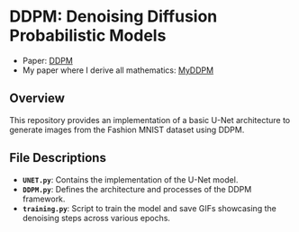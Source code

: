 # DDPM: Denoising Diffusion Probabilistic Models

- Paper: [DDPM](https://arxiv.org/abs/2006.11239)
- My paper where I derive all mathematics: [MyDDPM](https://vilhess.github.io/files/ddpm.pdf)

## Overview
This repository provides an implementation of a basic U-Net architecture to generate images from the Fashion MNIST dataset using DDPM.

## File Descriptions
- **`UNET.py`**: Contains the implementation of the U-Net model.
- **`DDPM.py`**: Defines the architecture and processes of the DDPM framework.
- **`training.py`**: Script to train the model and save GIFs showcasing the denoising steps across various epochs.